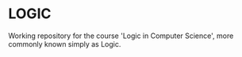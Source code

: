 LOGIC
=====

Working repository for the course 'Logic in Computer Science', more commonly known simply as Logic.
